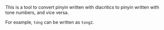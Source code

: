 This is a tool to convert pinyin written with diacritics to pinyin written with tone numbers, and vice versa.

For example, `tóng` can be written as `tong2`.


